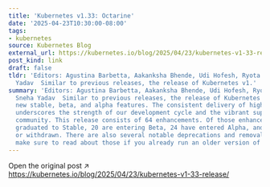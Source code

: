 ```yaml
---
title: 'Kubernetes v1.33: Octarine'
date: '2025-04-23T10:30:00-08:00'
tags:
- kubernetes
source: Kubernetes Blog
external_url: https://kubernetes.io/blog/2025/04/23/kubernetes-v1-33-release/
post_kind: link
draft: false
tldr: 'Editors: Agustina Barbetta, Aakanksha Bhende, Udi Hofesh, Ryota Sawada, Sneha
  Yadav  Similar to previous releases, the release of Kubernetes v1.'
summary: 'Editors: Agustina Barbetta, Aakanksha Bhende, Udi Hofesh, Ryota Sawada,
  Sneha Yadav  Similar to previous releases, the release of Kubernetes v1. 33 introduces
  new stable, beta, and alpha features. The consistent delivery of high-quality releases
  underscores the strength of our development cycle and the vibrant support from our
  community. This release consists of 64 enhancements. Of those enhancements, 18 have
  graduated to Stable, 20 are entering Beta, 24 have entered Alpha, and 2 are deprecated
  or withdrawn. There are also several notable deprecations and removals in this release;
  make sure to read about those if you already run an older version of Kubernetes.'
---
```

Open the original post ↗ https://kubernetes.io/blog/2025/04/23/kubernetes-v1-33-release/
